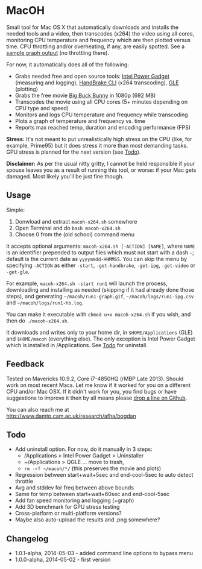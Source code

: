 MacOH
=====

Small tool for Mac OS X that automatically downloads and installs the needed tools and a video, then transcodes (x264) the video using all cores, monitoring CPU temperature and frequency which are then plotted versus time. CPU throttling and/or overheating, if any, are easily spotted. See a [sample graph output](http://www.damtp.cam.ac.uk/research/afha/people/bogdan/macoh/graph.gif) (no throttling there).

For now, it automatically does all of the following:

- Grabs needed free and open source tools: [Intel Power Gadget](https://software.intel.com/en-us/articles/intel-power-gadget-20) (measuring and logging), [HandBrake CLI](http://handbrake.fr) (x264 transcoding), [GLE](http://glx.sourceforge.net) (plotting)
- Grabs the free movie [Big Buck Bunny](http://www.bigbuckbunny.org) in 1080p (692 MB)
- Transcodes the movie using all CPU cores (5+ minutes depending on CPU type and speed)
- Monitors and logs CPU temperature and frequency while transcoding
- Plots a graph of temperature and frequency vs. time
- Reports max reached temp, duration and encoding performance (FPS)

**Stress:** It's not meant to put unrealistically high stress on the CPU (like, for example, Prime95) but it does stress it more than most demanding tasks. GPU stress is planned for the next version (see [Todo](#todo)).

**Disclaimer:** As per the usual nitty gritty, I cannot be held responsible if your spouse leaves you as a result of running this tool, or worse: if your Mac gets damaged. Most likely you'll be just fine though.

## Usage

Simple:

1. Donwload and extract `macoh-x264.sh` somewhere
1. Open Terminal and do `bash macoh-x264.sh`
1. Choose 0 from the (old school) command menu

It accepts optional arguments: `macoh-x264.sh [-ACTION] [NAME]`, where `NAME` is an identifier prepended to output files which must not start with a dash `-`; default is the current date as `yyyymmdd-HHMMSS`. You can skip the menu by specifying `-ACTION` as either `-start`, `-get-handbrake`, `-get-ipg`, `-get-video` or `-get-gle`. 

For example, `macoh-x264.sh -start run1` will launch the process, downloading and installing as needed (skipping if it had already done those steps), and generating `~/macoh/run1-graph.gif`, `~/macoh/logs/run1-ipg.csv` and `~/macoh/logs/run1-hb.log`.

You can make it executable with `chmod u+x macoh-x264.sh` if you wish, and then do `./macoh-x264.sh`.

It downloads and writes only to your home dir, in `$HOME/Applications` (GLE) and `$HOME/macoh` (everything else). The only exception is Intel Power Gadget which is installed in /Applications. See [Todo](#todo) for uninstall.

## Feedback

Tested on Mavericks 10.9.2, Core i7-4850HQ (rMBP Late 2013). Should work on most recent Macs. Let me know if it worked for you on a different CPU and/or Mac OSX. If it didn't work for you, you find bugs or have suggestions to improve it then by all means please [drop a line on Github](https://github.com/qnxor/macoh/issues).

You can also reach me at http://www.damtp.cam.ac.uk/research/afha/bogdan

## Todo

- Add uninstall option. For now, do it manually in 3 steps:
  - /Applications > Intel Power Gadget > Uninstaller
  - ~/Applications > QGLE ... move to trash,
  - `rm -rf ~/macoh/*/` (this preserves the movie and plots)
- Regression between start+wait+5sec and end-cool-5sec to auto detect throttle
- Avg and stddev for freq between above bounds
- Same for temp between start+wait+60sec and end-cool-5sec
- Add fan speed monitoring and logging (+graph)
- Add 3D benchmark for GPU stress testing
- Cross-platform or multi-platform versions?
- Maybe also auto-upload the results and .png somewhere?

## Changelog

- 1.0.1-alpha, 2014-05-03 - added command line options to bypass menu
- 1.0.0-alpha, 2014-05-02 - first version
